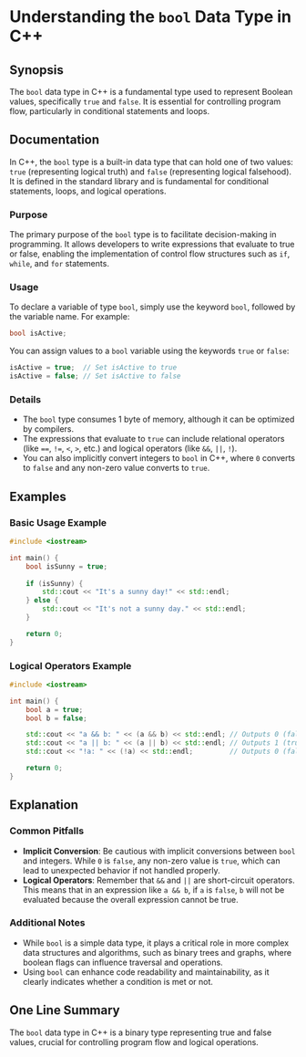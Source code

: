 <!--
Meta Description: # Understanding the `bool` Data Type in C++ ## Synopsis The `bool` data type in C++ is a fundamental type used to represent Boolean values, specifical...
Meta Keywords: bool, true, false, type, std
-->

# Understanding the `bool` Data Type in C++

## Synopsis
The `bool` data type in C++ is a fundamental type used to represent Boolean values, specifically `true` and `false`. It is essential for controlling program flow, particularly in conditional statements and loops.

## Documentation
In C++, the `bool` type is a built-in data type that can hold one of two values: `true` (representing logical truth) and `false` (representing logical falsehood). It is defined in the standard library and is fundamental for conditional statements, loops, and logical operations.

### Purpose
The primary purpose of the `bool` type is to facilitate decision-making in programming. It allows developers to write expressions that evaluate to true or false, enabling the implementation of control flow structures such as `if`, `while`, and `for` statements.

### Usage
To declare a variable of type `bool`, simply use the keyword `bool`, followed by the variable name. For example:

```cpp
bool isActive;
```

You can assign values to a `bool` variable using the keywords `true` or `false`:

```cpp
isActive = true;  // Set isActive to true
isActive = false; // Set isActive to false
```

### Details
- The `bool` type consumes 1 byte of memory, although it can be optimized by compilers.
- The expressions that evaluate to `true` can include relational operators (like `==`, `!=`, `<`, `>`, etc.) and logical operators (like `&&`, `||`, `!`).
- You can also implicitly convert integers to `bool` in C++, where `0` converts to `false` and any non-zero value converts to `true`.

## Examples

### Basic Usage Example
```cpp
#include <iostream>

int main() {
    bool isSunny = true;
    
    if (isSunny) {
        std::cout << "It's a sunny day!" << std::endl;
    } else {
        std::cout << "It's not a sunny day." << std::endl;
    }

    return 0;
}
```

### Logical Operators Example
```cpp
#include <iostream>

int main() {
    bool a = true;
    bool b = false;

    std::cout << "a && b: " << (a && b) << std::endl; // Outputs 0 (false)
    std::cout << "a || b: " << (a || b) << std::endl; // Outputs 1 (true)
    std::cout << "!a: " << (!a) << std::endl;         // Outputs 0 (false)

    return 0;
}
```

## Explanation
### Common Pitfalls
- **Implicit Conversion**: Be cautious with implicit conversions between `bool` and integers. While `0` is `false`, any non-zero value is `true`, which can lead to unexpected behavior if not handled properly.
- **Logical Operators**: Remember that `&&` and `||` are short-circuit operators. This means that in an expression like `a && b`, if `a` is `false`, `b` will not be evaluated because the overall expression cannot be true.

### Additional Notes
- While `bool` is a simple data type, it plays a critical role in more complex data structures and algorithms, such as binary trees and graphs, where boolean flags can influence traversal and operations.
- Using `bool` can enhance code readability and maintainability, as it clearly indicates whether a condition is met or not.

## One Line Summary
The `bool` data type in C++ is a binary type representing true and false values, crucial for controlling program flow and logical operations.